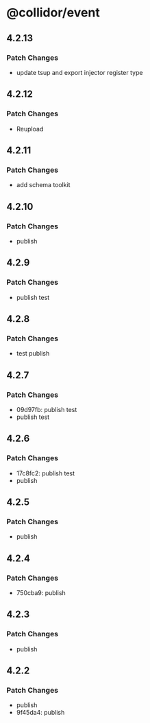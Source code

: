 # @collidor/event

## 4.2.13

### Patch Changes

- update tsup and export injector register type

## 4.2.12

### Patch Changes

- Reupload

## 4.2.11

### Patch Changes

- add schema toolkit

## 4.2.10

### Patch Changes

- publish

## 4.2.9

### Patch Changes

- publish test

## 4.2.8

### Patch Changes

- test publish

## 4.2.7

### Patch Changes

- 09d97fb: publish test
- publish test

## 4.2.6

### Patch Changes

- 17c8fc2: publish test
- publish

## 4.2.5

### Patch Changes

- publish

## 4.2.4

### Patch Changes

- 750cba9: publish

## 4.2.3

### Patch Changes

- publish

## 4.2.2

### Patch Changes

- publish
- 9f45da4: publish
